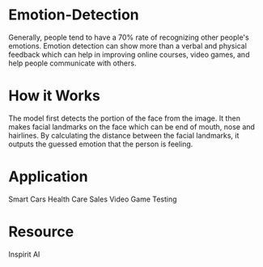 # Emotion-Detection
Generally, people tend to have a 70% rate of recognizing other people's emotions. 
Emotion detection can show more than a verbal and physical feedback which can help in improving online courses, video games, and help people communicate with others.

# How it Works
The model first detects the portion of the face from the image. It then makes facial landmarks on the face which can be end of mouth, nose and hairlines. By calculating the distance between the facial landmarks, it outputs the guessed emotion that the person is feeling. 

# Application
Smart Cars
Health Care
Sales
Video Game Testing

# Resource
Inspirit AI
